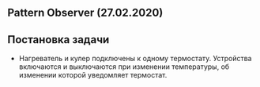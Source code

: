 ## Pattern Observer (27.02.2020)

## Постановка задачи
 - Нагреватель и кулер подключены к одному термостату. Устройства включаются и выключаются при изменении температуры, об изменении которой уведомляет термостат.
